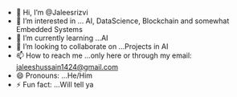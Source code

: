 - 👋 Hi, I’m @Jaleesrizvi
- 👀 I’m interested in ... AI, DataScience, Blockchain and somewhat Embedded Systems
- 🌱 I’m currently learning ...AI 
- 💞️ I’m looking to collaborate on ...Projects in AI
- 📫 How to reach me ...only here or through my email: jaleeshussain1424@gmail.com
- 😄 Pronouns: ...He/Him
- ⚡ Fun fact: ...Will tell ya

<!---
Jaleesrizvi/Jaleesrizvi is a ✨ special ✨ repository because its `README.md` (this file) appears on your GitHub profile.
You can click the Preview link to take a look at your changes.
--->
